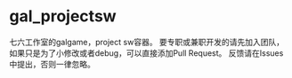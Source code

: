 # gal_projectsw
七六工作室的galgame，project sw容器。
要专职或兼职开发的请先加入团队，如果只是为了小修改或者debug，可以直接添加Pull Request。
反馈请在Issues中提出，否则一律忽略。
